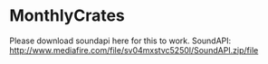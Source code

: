 # MonthlyCrates
Please download soundapi here for this to work.  SoundAPI: http://www.mediafire.com/file/sv04mxstvc5250l/SoundAPI.zip/file

